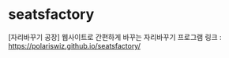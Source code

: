 # seatsfactory
[자리바꾸기 공장] 웹사이트로 간편하게 바꾸는 자리바꾸기 프로그램
링크 : https://polariswiz.github.io/seatsfactory/
